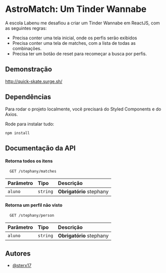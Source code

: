 
# AstroMatch: Um Tinder Wannabe

A escola Labenu me desafiou a criar um Tinder Wannabe em ReactJS, com as seguintes regras:
- Precisa conter uma tela inicial, onde os perfis serão exibidos
- Precisa conter uma tela de matches, com a lista de todas as combinações.
- Precisa ter um botão de reset para recomeçar a busca por perfis.

## Demonstração

http://quick-skate.surge.sh/


## Dependências

Para rodar o projeto localmente, você precisará do Styled Components e do Axios.

Rode para instalar tudo:

``
npm install
``
## Documentação da API

#### Retorna todos os itens

```http
  GET /stephany/matches
```

| Parâmetro   | Tipo       | Descrição                           |
| :---------- | :--------- | :---------------------------------- |
| `aluno` | `string` | **Obrigatório** stephany |

#### Retorna um perfil não visto

```http
  GET /stephany/person
```

| Parâmetro   | Tipo       | Descrição                                   |
| :---------- | :--------- | :------------------------------------------ |
| `aluno`      | `string` | **Obrigatório** stephany |


## Autores

- [@sterx17](https://www.github.com/sterx17)
